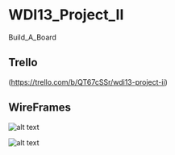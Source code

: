 # WDI13_Project_II
Build_A_Board

## Trello

(https://trello.com/b/QT67cSSr/wdi13-project-ii)

## WireFrames

![alt text](/Users/moody/Downloads/20180103_163424.jpg)

![alt text](/Users/moody/Downloads/20180103_163440.jpg)